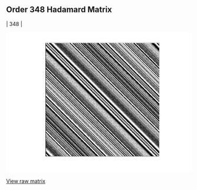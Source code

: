 ## Order 348 Hadamard Matrix

| 348 |

<img src="348.png" class="img-responsive" alt=""> 

[View raw matrix](order348.txt)

